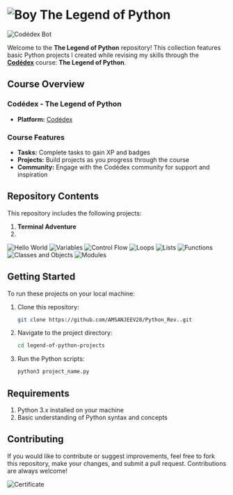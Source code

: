 # ![Boy](https://www.codedex.io/images/boy.gif) The Legend of Python 


![Codédex Bot](https://www.codedex.io/images/codedex-bot-logo-compressed.gif)

Welcome to the **The Legend of Python** repository! This collection features basic Python projects I created while revising my skills through the [**Codédex**](https://www.codedex.io/) course: **The Legend of Python**.

## Course Overview

### Codédex - The Legend of Python

- **Platform:** [Codédex](https://www.codedex.io/)

### Course Features

- **Tasks:** Complete tasks to gain XP and badges
- **Projects:** Build projects as you progress through the course
- **Community:** Engage with the Codédex community for support and inspiration


## Repository Contents

This repository includes the following projects:

1. **Terminal Adventure**
2. 


![Hello World](https://www.codedex.io/images/badges/python/hello-world.png)
![Variables](https://www.codedex.io/images/badges/python/variables.png)
![Control Flow](https://www.codedex.io/images/badges/python/control-flow.png)
![Loops](https://www.codedex.io/images/badges/python/loops.png)
![Lists](https://www.codedex.io/_next/image?url=%2Fimages%2Fbadges%2Fpython%2Flists.png&w=32&q=75)
![Functions](https://www.codedex.io/_next/image?url=%2Fimages%2Fbadges%2Fpython%2Ffunctions.png&w=32&q=75)
![Classes and Objects](https://www.codedex.io/_next/image?url=%2Fimages%2Fbadges%2Fpython%2Fclasses-and-objects.png&w=32&q=75)
![Modules](https://www.codedex.io/_next/image?url=%2Fimages%2Fbadges%2Fpython%2Fmodules.png&w=32&q=75)


## Getting Started

To run these projects on your local machine:

1. Clone this repository:
   ```bash
   git clone https://github.com/AMSANJEEV28/Python_Rev..git

2. Navigate to the project directory:
   ```bash
   cd legend-of-python-projects

3. Run the Python scripts:
   ```bash
   python3 project_name.py

## Requirements

1. Python 3.x installed on your machine
2. Basic understanding of Python syntax and concepts

## Contributing

If you would like to contribute or suggest improvements, feel free to fork this repository, make your changes, and submit a pull request. Contributions are always welcome!

![Certificate](CODEDEX.jpeg) 
